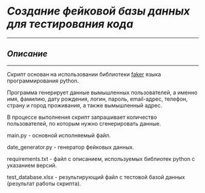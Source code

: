 # _Создание фейковой базы данных для тестирования кода_
___
## *Описание*
___
Скрипт основан на использовании библиотеки [faker](https://faker.readthedocs.io/en/master/) языка программирования python.

Программа генерирует данные вымышленных пользователей, а именно имя, фамилию, дату рождения, логин, пароль, email-адрес, телефон, 
страну и город проживания, а также вымышленный адрес. 

В процессе выполнения скрипт запрашивает количество пользователей, по которым нужно сгенерировать данные.

main.py - основной исполняемый файл.

date_generator.py - генератор фейковых данных.

requirements.txt - файл с описанием, используемых библиотек python с указанием версий.

test_database.xlsx - результирующий файл с тестовой базой данных (результат работы скрипта).
